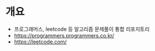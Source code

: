 # 개요

* 프로그래머스, leetcode 등 알고리즘 문제풀이 통합 리포지토리
* https://programmers.programmers.co.kr/
* https://leetcode.com/